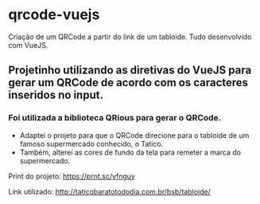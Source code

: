 # qrcode-vuejs
Criação de um QRCode a partir do link de um tabloide. Tudo desenvolvido com VueJS.

## Projetinho utilizando as diretivas do VueJS para gerar um QRCode de acordo com os caracteres inseridos no input.

### Foi utilizada a biblioteca QRious para gerar o QRCode.

- Adaptei o projeto para que o QRCode direcione para o tabloide de um famoso supermercado conhecido, o Tatico.
- Também, alterei as cores de fundo da tela para remeter a marca do supermercado.

Print do projeto:
https://prnt.sc/vfnguy


Link utilizado: http://taticobaratotododia.com.br/bsb/tabloide/

